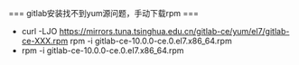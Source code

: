 === gitlab安装找不到yum源问题，手动下载rpm ===

* curl -LJO https://mirrors.tuna.tsinghua.edu.cn/gitlab-ce/yum/el7/gitlab-ce-XXX.rpm rpm -i gitlab-ce-10.0.0-ce.0.el7.x86_64.rpm 
* rpm -i gitlab-ce-10.0.0-ce.0.el7.x86_64.rpm
